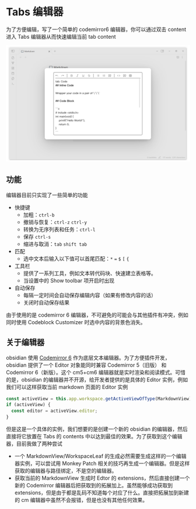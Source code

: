 # Tabs 编辑器

为了方便编辑，写了一个简单的 codemirror6 编辑器，你可以通过双击 content 进入 Tabs 编辑器从而快速编辑当前 tab content

![editor](../../assets/editing.png)

## 功能

编辑器目前只实现了一些简单的功能

- 快捷键
  - 加粗：`ctrl-b`
  - 撤销与恢复：`ctrl-z` `ctrl-y`
  - 转换为无序列表和任务：`ctrl-l`
  - 保存 `ctrl-s`
  - 缩进与取消：`tab` `shift tab` 
- 匹配
  - 选中文本后输入以下值可以首尾匹配：`*` `=` `$` `[` `{`
- 工具栏
  - 提供了一系列工具，例如文本转代码块、快速建立表格等。
  - 当设置中的 Show toolbar 项开启时出现
- 自动保存
  - 每隔一定时间会自动保存编辑内容（如果有修改内容的话）
  - 关闭时自动保存结果

由于使用的是 codemirror 6 编辑器，不可避免的可能会与其他插件有冲突，例如同时使用 Codeblock Customizer 时选中内容的背景色消失。

## 关于编辑器

obsidian 使用 [Codemirror 6](https://help.obsidian.md/Obsidian/Credits#CodeMirror) 作为底层文本编辑器。为了方便插件开发，obsidian 提供了一个 Editor 对象能同时兼容 Codemirror 5（旧版） 和 Codemirror 6（新版）。这个 cm5+cm6 编辑器就是实时渲染和阅读模式。可惜的是，obsidian 的编辑器并不开源，给开发者提供的是具体的 Editor 实例，例如我们可以这样获取当前 markdown 页面的 Editor 实例

```typescript
const activeView = this.app.workspace.getActiveViewOfType(MarkdownView);
if (activeView) {
  const editor = activeView.editor;
}
```

但是这是一个具体的实例，我们想要的是创建一个新的 obsidian 的编辑器，然后直接将它放置在 Tabs 的 contents 中以达到最佳的效果。为了获取到这个编辑器，目前我做了两种尝试

- 一个 MarkdownView/WorkspaceLeaf 的生成必然需要生成这样的一个编辑器实例，可以尝试用 Monkey Patch 相关的技巧再生成一个编辑器。但是这样获取的编辑器与路径绑定，不是空的编辑器。
- 获取当前的 MarkdownView 生成时 Edtor 的 extensions，然后直接创建一个新的 Codemirror 编辑器后把获取到的拓展加上。虽然能够成功获取到 extensions，但是由于都是乱码不知道每个对应了什么。直接把拓展加到新建的 cm 编辑器中虽然不会报错，但是也没有其他任何效果。

